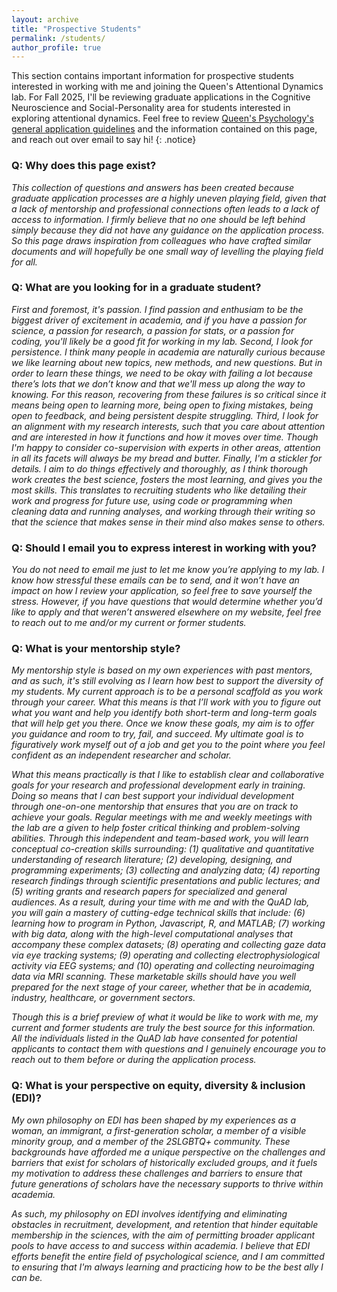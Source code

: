 ```yaml
---
layout: archive
title: "Prospective Students"
permalink: /students/
author_profile: true
---
```


This section contains important information for prospective students interested in working with me and joining the Queen's Attentional Dynamics lab. For Fall 2025, I'll be reviewing graduate applications in the Cognitive Neuroscience and Social-Personality area for students interested in exploring attentional dynamics. Feel free to review [Queen's Psychology's general application guidelines](https://www.queensu.ca/psychology/graduate-program/prospective-students/thinking-coming-queens-psychology) and the information contained on this page, and reach out over email to say hi!
{: .notice}


### Q: Why does this page exist?
_This collection of questions and answers has been created because graduate application processes are a highly uneven playing field, given that a lack of mentorship and professional connections often leads to a lack of access to information. I firmly believe that no one should be left behind simply because they did not have any guidance on the application process. So this page draws inspiration from colleagues who have crafted similar documents and will hopefully be one small way of levelling the playing field for all._


### Q: What are you looking for in a graduate student?
_First and foremost, it's passion. I find passion and enthusiam to be the biggest driver of excitement in academia, and if you have a passion for science, a passion for research, a passion for stats, or a passion for coding, you'll likely be a good fit for working in my lab._
_Second, I look for persistence. I think many people in academia are naturally curious because we like learning about new topics, new methods, and new questions. But in order to learn these things, we need to be okay with failing a lot because there’s lots that we don’t know and that we'll mess up along the way to knowing. For this reason, recovering from these failures is so critical since it means being open to learning more, being open to fixing mistakes, being open to feedback, and being persistent despite struggling._
_Third, I look for an alignment with my research interests, such that you care about attention and are interested in how it functions and how it moves over time. Though I'm happy to consider co-supervision with experts in other areas, attention in all its facets will always be my bread and butter._
_Finally, I'm a stickler for details. I aim to do things effectively and thoroughly, as I think thorough work creates the best science, fosters the most learning, and gives you the most skills. This translates to recruiting students who like detailing their work and progress for future use, using code or programming when cleaning data and running analyses, and working through their writing so that the science that makes sense in their mind also makes sense to others._


### Q: Should I email you to express interest in working with you?
_You do not need to email me just to let me know you’re applying to my lab. I know how stressful these emails can be to send, and it won’t have an impact on how I review your application, so feel free to save yourself the stress. However, if you have questions that would determine whether you’d like to apply and that weren’t answered elsewhere on my website, feel free to reach out to me and/or my current or former students._


### Q: What is your mentorship style?
_My mentorship style is based on my own experiences with past mentors, and as such, it's still evolving as I learn how best to support the diversity of my students. My current approach is to be a personal scaffold as you work through your career. What this means is that I’ll work with you to figure out what you want and help you identify both short-term and long-term goals that will help get you there. Once we know these goals, my aim is to offer you guidance and room to try, fail, and succeed. My ultimate goal is to figuratively work myself out of a job and get you to the point where you feel confident as an independent researcher and scholar._

_What this means practically is that I like to establish clear and collaborative goals for your research and professional development early in training. Doing so means that I can best support your individual development through one-on-one mentorship that ensures that you are on track to achieve your goals. Regular meetings with me and weekly meetings with the lab are a given to help foster critical thinking and problem-solving abilities. Through this independent and team-based work, you will learn conceptual co-creation skills surrounding: (1) qualitative and quantitative understanding of research literature; (2) developing, designing, and programming experiments; (3) collecting and analyzing data; (4) reporting research findings through scientific presentations and public lectures; and (5) writing grants and research papers for specialized and general audiences. As a result, during your time with me and with the QuAD lab, you will gain a mastery of cutting-edge technical skills that include: (6) learning how to program in Python, Javascript, R, and MATLAB; (7) working with big data, along with the high-level computational analyses that accompany these complex datasets; (8) operating and collecting gaze data via eye tracking systems; (9) operating and collecting electrophysiological activity via EEG systems; and (10) operating and collecting neuroimaging data via MRI scanning. These marketable skills should have you well prepared for the next stage of your career, whether that be in academia, industry, healthcare, or government sectors._

_Though this is a brief preview of what it would be like to work with me, my current and former students are truly the best source for this information. All the individuals listed in the QuAD lab have consented for potential applicants to contact them with questions and I genuinely encourage you to reach out to them before or during the application process._


### Q: What is your perspective on equity, diversity & inclusion (EDI)?
_My own philosophy on EDI has been shaped by my experiences as a woman, an immigrant, a first-generation scholar, a member of a visible minority group, and a member of the 2SLGBTQ+ community. These backgrounds have afforded me a unique perspective on the challenges and barriers that exist for scholars of historically excluded groups, and it fuels my motivation to address these challenges and barriers to ensure that future generations of scholars have the necessary supports to thrive within academia._

_As such, my philosophy on EDI involves identifying and eliminating obstacles in recruitment, development, and retention that hinder equitable membership in the sciences, with the aim of permitting broader applicant pools to have access to and success within academia. I believe that EDI efforts benefit the entire field of psychological science, and I am committed to ensuring that I'm always learning and practicing how to be the best ally I can be._
